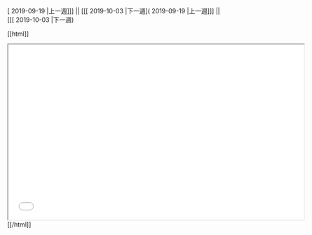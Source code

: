 [ 2019-09-19 |上一週]]] || [[[ 2019-10-03 |下一週]( 2019-09-19 |上一週]]] || [[[ 2019-10-03 |下一週)



[[html]]
<iframe src='<http://pad.hackingthursday.org>  ?showControls=true&showChat=true&showLineNumbers=true&useMonospaceFont=false' width=675 height=400></iframe>
[[/html]]